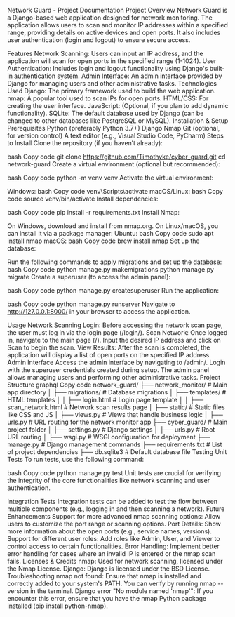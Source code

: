 Network Guard - Project Documentation
Project Overview
Network Guard is a Django-based web application designed for network monitoring. The application allows users to scan and monitor IP addresses within a specified range, providing details on active devices and open ports. It also includes user authentication (login and logout) to ensure secure access.

Features
Network Scanning: Users can input an IP address, and the application will scan for open ports in the specified range (1-1024).
User Authentication: Includes login and logout functionality using Django's built-in authentication system.
Admin Interface: An admin interface provided by Django for managing users and other administrative tasks.
Technologies Used
Django: The primary framework used to build the web application.
nmap: A popular tool used to scan IPs for open ports.
HTML/CSS: For creating the user interface.
JavaScript: (Optional, if you plan to add dynamic functionality).
SQLite: The default database used by Django (can be changed to other databases like PostgreSQL or MySQL).
Installation & Setup
Prerequisites
Python (preferably Python 3.7+)
Django
Nmap
Git (optional, for version control)
A text editor (e.g., Visual Studio Code, PyCharm)
Steps to Install
Clone the repository (if you haven’t already):

bash
Copy code
git clone https://github.com/Timothyke/cyber_guard.git
cd network-guard
Create a virtual environment (optional but recommended):

bash
Copy code
python -m venv venv
Activate the virtual environment:

Windows:
bash
Copy code
venv\Scripts\activate
macOS/Linux:
bash
Copy code
source venv/bin/activate
Install dependencies:

bash
Copy code
pip install -r requirements.txt
Install Nmap:

On Windows, download and install from nmap.org.
On Linux/macOS, you can install it via a package manager:
Ubuntu:
bash
Copy code
sudo apt install nmap
macOS:
bash
Copy code
brew install nmap
Set up the database:

Run the following commands to apply migrations and set up the database:
bash
Copy code
python manage.py makemigrations
python manage.py migrate
Create a superuser (to access the admin panel):

bash
Copy code
python manage.py createsuperuser
Run the application:

bash
Copy code
python manage.py runserver
Navigate to http://127.0.0.1:8000/ in your browser to access the application.

Usage
Network Scanning
Login: Before accessing the network scan page, the user must log in via the login page (/login/).
Scan Network: Once logged in, navigate to the main page (/). Input the desired IP address and click on Scan to begin the scan.
View Results: After the scan is completed, the application will display a list of open ports on the specified IP address.
Admin Interface
Access the admin interface by navigating to /admin/.
Login with the superuser credentials created during setup.
The admin panel allows managing users and performing other administrative tasks.
Project Structure
graphql
Copy code
network_guard/
├── network_monitor/        # Main app directory
│   ├── migrations/         # Database migrations
│   ├── templates/          # HTML templates
│   │   ├── login.html      # Login page template
│   │   ├── scan_network.html # Network scan results page
│   ├── static/             # Static files like CSS and JS
│   ├── views.py            # Views that handle business logic
│   ├── urls.py             # URL routing for the network monitor app
├── cyber_guard/            # Main project folder
│   ├── settings.py         # Django settings
│   ├── urls.py             # Root URL routing
│   ├── wsgi.py             # WSGI configuration for deployment
├── manage.py               # Django management commands
├── requirements.txt        # List of project dependencies
├── db.sqlite3              # Default database file
Testing
Unit Tests
To run tests, use the following command:

bash
Copy code
python manage.py test
Unit tests are crucial for verifying the integrity of the core functionalities like network scanning and user authentication.

Integration Tests
Integration tests can be added to test the flow between multiple components (e.g., logging in and then scanning a network).
Future Enhancements
Support for more advanced nmap scanning options: Allow users to customize the port range or scanning options.
Port Details: Show more information about the open ports (e.g., service names, versions).
Support for different user roles: Add roles like Admin, User, and Viewer to control access to certain functionalities.
Error Handling: Implement better error handling for cases where an invalid IP is entered or the nmap scan fails.
Licenses & Credits
nmap: Used for network scanning, licensed under the Nmap License.
Django: Django is licensed under the BSD License.
Troubleshooting
nmap not found: Ensure that nmap is installed and correctly added to your system's PATH. You can verify by running nmap --version in the terminal.
Django error "No module named 'nmap'": If you encounter this error, ensure that you have the nmap Python package installed (pip install python-nmap).
